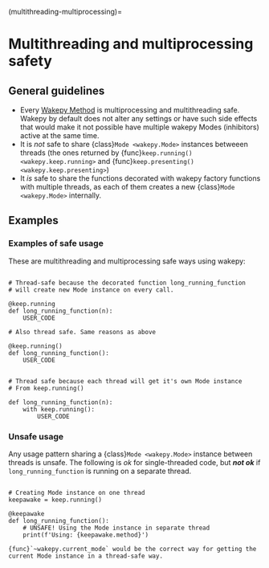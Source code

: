 (multithreading-multiprocessing)=
# Multithreading and multiprocessing safety

## General guidelines
- Every [Wakepy Method](#wakepy-methods) is multiprocessing and multithreading safe. Wakepy by default does not alter any settings or have such side effects that would make it not possible have multiple wakepy Modes (inhibitors) active at the same time.
- It is _not_ safe to share {class}`Mode <wakepy.Mode>` instances betweeen threads (the ones returned by {func}`keep.running() <wakepy.keep.running>` and {func}`keep.presenting() <wakepy.keep.presenting>`)
- It _is_ safe to share the functions decorated with wakepy factory functions 
  with multiple threads, as each of them creates a new {class}`Mode <wakepy.Mode>` internally.

## Examples

### Examples of safe usage
These are multithreading and multiprocessing safe ways using wakepy:

```{code-block} python

# Thread-safe because the decorated function long_running_function
# will create new Mode instance on every call.

@keep.running
def long_running_function(n):
    USER_CODE
```

```{code-block} python
# Also thread safe. Same reasons as above

@keep.running()
def long_running_function():
    USER_CODE

```

```{code-block} python

# Thread safe because each thread will get it's own Mode instance
# From keep.running()

def long_running_function(n):
    with keep.running():
        USER_CODE
```

### Unsafe usage

Any usage pattern sharing a {class}`Mode <wakepy.Mode>` instance between threads is unsafe. The following is *ok* for single-threaded code, but ***not ok*** if `long_running_function` is running on a separate thread.

```{code-block} python

# Creating Mode instance on one thread
keepawake = keep.running()

@keepawake
def long_running_function():
    # UNSAFE! Using the Mode instance in separate thread
    print(f'Using: {keepawake.method}')

```

```{seealso}
{func}`~wakepy.current_mode` would be the correct way for getting the current Mode instance in a thread-safe way.
```
